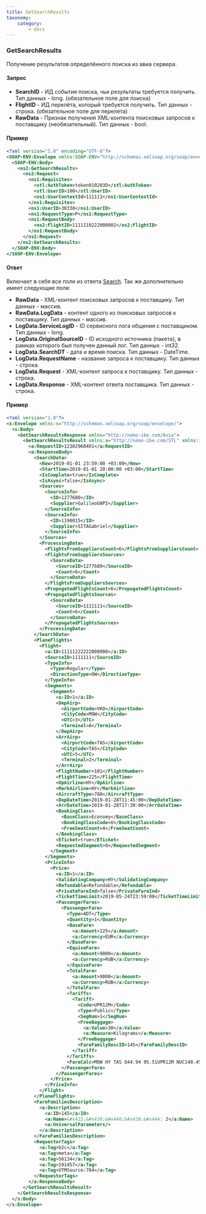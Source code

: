 ```yaml
---
title: GetSearchResults
taxonomy:
    category:
        - docs
---
```


### GetSearchResults

Получение результатов определённого поиска из авиа сервера.

#### Запрос

-   **SearchID** - ИД события поиска, чьи результаты требуется получить. Тип данных - long. (обязательное поле для поиска)
-   **FlightID** - ИД перелёта, который требуется получить. Тип данных - строка. (обязательное поле для перелета)
-   **RawData** - Признак получения XML-контента поисковых запросов к поставщику (необязательный). Тип данных - bool.

#### Пример
```xml
<?xml version="1.0" encoding="UTF-8"?>
<SOAP-ENV:Envelope xmlns:SOAP-ENV="http://schemas.xmlsoap.org/soap/envelope/" xmlns:ns1="http://nemo-ibe.com/STL" xmlns:ns2="http://nemo-ibe.com/Avia">
  <SOAP-ENV:Body>
    <ns2:GetSearchResults>
      <ns2:Request>
        <ns1:Requisites>
          <stl:AuthToken>token010203D</stl:AuthToken>
          <stl:UserID>100</stl:UserID>
          <ns1:UserContextId>111111</ns1:UserContextId>
        </ns1:Requisites>
        <ns1:UserID>30330</ns1:UserID>
        <ns1:RequestType>P</ns1:RequestType>
        <ns1:RequestBody>
          <ns2:FlightID>1111110222000002</ns2:FlightID>
        </ns1:RequestBody>
      </ns2:Request>
    </ns2:GetSearchResults>
  </SOAP-ENV:Body>
</SOAP-ENV:Envelope>
```
#### Ответ

Включает в себя все поля из ответа [Search](/avia/request/search). Так же дополнительно имеет следующие поля:

-   **RawData** - XML-контент поисковых запросов к поставщику. Тип данных - массив.
-   **RawData.LogData** - контент одного из поисковых запросов к поставщику. Тип данных - массив.
-   **LogData.ServiceLogID** - ID сервисного лога общения с поставщиком. Тип данных - long.
-   **LogData.OriginalSourceID** - ID исходного источника (пакета), в рамках которого был получен данный лог. Тип данных - int32.
-   **LogData.SearchDT** - дата и время поиска. Тип данных - DateTime.
-   **LogData.RequestName** - название запроса к поставщику. Тип данных - строка.
-   **LogData.Request** - XML-контент запроса к поставщику. Тип данных - строка.
-   **LogData.Response** - XML-контент ответа поставщика. Тип данных - строка.

#### Пример
```xml
<?xml version="1.0"?>
<s:Envelope xmlns:s="http://schemas.xmlsoap.org/soap/envelope/">
  <s:Body>
    <GetSearchResultsResponse xmlns="http://nemo-ibe.com/Avia">
      <GetSearchResultsResult xmlns:a="http://nemo-ibe.com/STL" xmlns:i="http://www.w3.org/2001/XMLSchema-instance">
        <a:RequestID>12302968401</a:RequestID>
        <a:ResponseBody>
          <SearchData>
            <Now>2019-01-01 23:59:00 +03:00</Now>
            <StartTime>2019-01-01 20:00:00 +03:00</StartTime>
            <IsComplete>true</IsComplete>
            <IsAsync>false</IsAsync>
            <Sources>
              <SourceInfo>
                <ID>1277680</ID>
                <Supplier>GalileoUAPI</Supplier>
              </SourceInfo>
              <SourceInfo>
                <ID>1198015</ID>
                <Supplier>SITAGabriel</Supplier>
              </SourceInfo>
            </Sources>
            <ProcessingData>
              <FlightsFromSuppliersCount>6</FlightsFromSuppliersCount>
              <FlightsFromSuppliersSources>
                <SourceData>
                  <SourceID>1277680</SourceID>
                  <Count>6</Count>
                </SourceData>
              </FlightsFromSuppliersSources>
              <PropogatedFlightsCount>6</PropogatedFlightsCount>
              <PropogatedFlightsSources>
                <SourceData>
                  <SourceID>1111111</SourceID>
                  <Count>6</Count>
                </SourceData>
              </PropogatedFlightsSources>
            </ProcessingData>
          </SearchData>
          <PlaneFlights>
            <Flight>
              <a:ID>11111222222000000</a:ID>
              <SourceID>1111111</SourceID>
              <TypeInfo>
                <Type>Regular</Type>
                <DirectionType>OW</DirectionType>
              </TypeInfo>
              <Segments>
                <Segment>
                  <a:ID>1</a:ID>
                  <DepAirp>
                    <AirportCode>VKO</AirportCode>
                    <CityCode>MOW</CityCode>
                    <UTC>3</UTC>
                    <Terminal>A</Terminal>
                  </DepAirp>
                  <ArrAirp>
                    <AirportCode>TAS</AirportCode>
                    <CityCode>TAS</CityCode>
                    <UTC>5</UTC>
                    <Terminal>2</Terminal>
                  </ArrAirp>
                  <FlightNumber>101</FlightNumber>
                  <FlightTime>225</FlightTime>
                  <OpAirline>HY</OpAirline>
                  <MarkAirline>HY</MarkAirline>
                  <AircraftType>788</AircraftType>
                  <DepDateTime>2019-01-28T11:45:00</DepDateTime>
                  <ArrDateTime>2019-01-28T17:30:00</ArrDateTime>
                  <BookingClass>
                    <BaseClass>Economy</BaseClass>
                    <BookingClassCode>U</BookingClassCode>
                    <FreeSeatCount>4</FreeSeatCount>
                  </BookingClass>
                  <ETicket>true</ETicket>
                  <RequestedSegment>0</RequestedSegment>
                </Segment>
              </Segments>
              <PriceInfo>
                <Price>
                  <a:ID>1</a:ID>
                  <ValidatingCompany>HY</ValidatingCompany>
                  <Refundable>Refundable</Refundable>
                  <PrivateFareInd>false</PrivateFareInd>
                  <TicketTimeLimit>2019-05-24T23:59:00</TicketTimeLimit>
                  <PassengerFares>
                    <PassengerFare>
                      <Type>ADT</Type>
                      <Quantity>1</Quantity>
                      <BaseFare>
                        <a:Amount>125</a:Amount>
                        <a:Currency>EUR</a:Currency>
                      </BaseFare>
                      <EquiveFare>
                        <a:Amount>9000</a:Amount>
                        <a:Currency>RUB</a:Currency>
                      </EquiveFare>
                      <TotalFare>
                        <a:Amount>9000</a:Amount>
                        <a:Currency>RUB</a:Currency>
                      </TotalFare>
                      <Tariffs>
                        <Tariff>
                          <Code>UPR12M</Code>
                          <Type>Public</Type>
                          <SegNum>1</SegNum>
                          <FreeBaggage>
                            <a:Value>30</a:Value>
                            <a:Measure>Kilograms</a:Measure>
                          </FreeBaggage>
                          <FareFamilyDescID>145</FareFamilyDescID>
                        </Tariff>
                      </Tariffs>
                      <FareCalc>MOW HY TAS Q44.94 95.51UPR12M NUC140.45END ROE0.8899</FareCalc>
                    </PassengerFare>
                  </PassengerFares>
                </Price>
              </PriceInfo>
            </Flight>
          </PlaneFlights>
          <FareFamiliesDescription>
            <a:Description>
              <a:ID>145</a:ID>
              <a:Name>&#x422;&#x430;&#x440;&#x438;&#x444; 2</a:Name>
              <a:UniversalParameters/>
            </a:Description>
          </FareFamiliesDescription>
          <RequestorTags>
            <a:Tag>b2c</a:Tag>
            <a:Tag>meta</a:Tag>
            <a:Tag>56134</a:Tag>
            <a:Tag>191457</a:Tag>
            <a:Tag>UTMSource:784</a:Tag>
          </RequestorTags>
        </a:ResponseBody>
      </GetSearchResultsResult>
    </GetSearchResultsResponse>
  </s:Body>
</s:Envelope>
```
